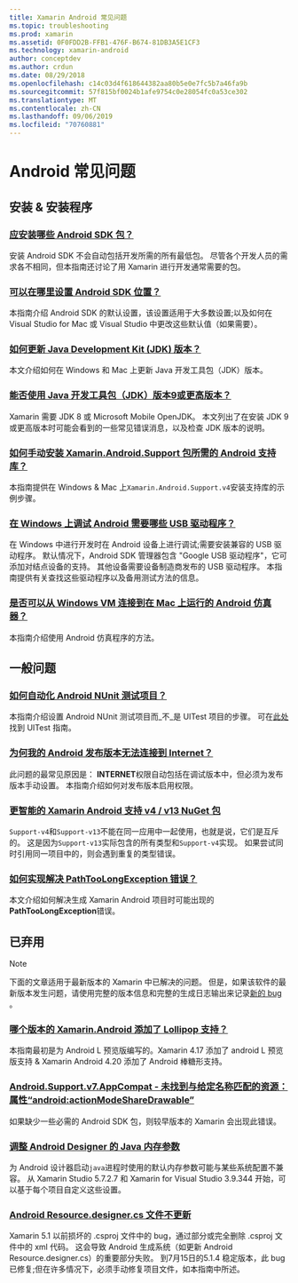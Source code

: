 ```yaml
---
title: Xamarin Android 常见问题
ms.topic: troubleshooting
ms.prod: xamarin
ms.assetid: 0F0FDD2B-FFB1-476F-B674-81DB3A5E1CF3
ms.technology: xamarin-android
author: conceptdev
ms.author: crdun
ms.date: 08/29/2018
ms.openlocfilehash: c14c03d4f618644382aa80b5e0e7fc5b7a46fa9b
ms.sourcegitcommit: 57f815bf0024b1afe9754c0e28054fc0a53ce302
ms.translationtype: MT
ms.contentlocale: zh-CN
ms.lasthandoff: 09/06/2019
ms.locfileid: "70760881"
---
```

# <a name="android-frequently-asked-questions"></a>Android 常见问题

## <a name="installation--setup"></a>安装 & 安装程序

### <a name="which-android-sdk-packages-should-i-installinstall-android-sdk-packagesmd"></a>[应安装哪些 Android SDK 包？](install-android-sdk-packages.md)

安装 Android SDK 不会自动包括开发所需的所有最低包。 尽管各个开发人员的需求各不相同，但本指南还讨论了用 Xamarin 进行开发通常需要的包。

### <a name="where-can-i-set-my-android-sdk-locationsandroid-sdk-locationmd"></a>[可以在哪里设置 Android SDK 位置？](android-sdk-location.md)

本指南介绍 Android SDK 的默认设置，该设置适用于大多数设置;以及如何在 Visual Studio for Mac 或 Visual Studio 中更改这些默认值（如果需要）。

### <a name="how-do-i-update-the-java-development-kit-jdk-versionupdate-jdkmd"></a>[如何更新 Java Development Kit (JDK) 版本？](update-jdk.md)

本文介绍如何在 Windows 和 Mac 上更新 Java 开发工具包（JDK）版本。

### <a name="can-i-use-java-development-kit-jdk-version-9-or-laterjdk9-errorsmd"></a>[能否使用 Java 开发工具包（JDK）版本9或更高版本？](jdk9-errors.md)

Xamarin 需要 JDK 8 或 Microsoft Mobile OpenJDK。 本文列出了在安装 JDK 9 或更高版本时可能会看到的一些常见错误消息，以及检查 JDK 版本的说明。

### <a name="how-can-i-manually-install-the-android-support-libraries-required-by-the-xamarinandroidsupport-packagesinstall-android-support-librarymd"></a>[如何手动安装 Xamarin.Android.Support 包所需的 Android 支持库？](install-android-support-library.md)

本指南提供在 Windows & Mac 上`Xamarin.Android.Support.v4`安装支持库的示例步骤。

### <a name="what-usb-drivers-do-i-need-to-debug-android-on-windowsandroid-drivers-debug-windowsmd"></a>[在 Windows 上调试 Android 需要哪些 USB 驱动程序？](android-drivers-debug-windows.md)

在 Windows 中进行开发时在 Android 设备上进行调试;需要安装兼容的 USB 驱动程序。 默认情况下，Android SDK 管理器包含 "Google USB 驱动程序"，它可添加对结点设备的支持。
其他设备需要设备制造商发布的 USB 驱动程序。 本指南提供有关查找这些驱动程序以及备用测试方法的信息。

### <a name="is-it-possible-to-connect-to-android-emulators-running-on-a-mac-from-a-windows-vmconnect-android-emulator-mac-windowsmd"></a>[是否可以从 Windows VM 连接到在 Mac 上运行的 Android 仿真器？](connect-android-emulator-mac-windows.md)

本指南介绍使用 Android 仿真程序的方法。

## <a name="general-questions"></a>一般问题

### <a name="how-do-i-automate-an-android-nunit-test-projectautomate-android-nunit-testmd"></a>[如何自动化 Android NUnit 测试项目？](automate-android-nunit-test.md)

本指南介绍设置 Android NUnit 测试项目而_不_是 UITest 项目的步骤。 可在[此处](https://docs.microsoft.com/appcenter/test-cloud/preparing-for-upload/uitest)找到 UITest 指南。

### <a name="why-cant-my-android-release-build-connect-to-the-internetandroid-internetmd"></a>[为何我的 Android 发布版本无法连接到 Internet？](android-internet.md)

此问题的最常见原因是： **INTERNET**权限自动包括在调试版本中，但必须为发布版本手动设置。 本指南介绍如何对发布版本启用权限。

### <a name="smarter-xamarin-android-support-v4--v13-nuget-packagesandroid-support-v4v13-librariesmd"></a>[更智能的 Xamarin Android 支持 v4 / v13 NuGet 包](android-support-v4v13-libraries.md)

`Support-v4`和`Support-v13`不能在同一应用中一起使用，也就是说，它们是互斥的。 这是因为`Support-v13`实际包含的所有类型和`Support-v4`实现。 如果尝试同时引用同一项目中的，则会遇到重复的类型错误。

### <a name="how-do-i-resolve-a-pathtoolongexception-errorpath-too-long-exceptionmd"></a>[如何实现解决 PathTooLongException 错误？](path-too-long-exception.md)

本文介绍如何解决生成 Xamarin Android 项目时可能出现的**PathTooLongException**错误。

## <a name="deprecated"></a>已弃用

> [!NOTE]
> 下面的文章适用于最新版本的 Xamarin 中已解决的问题。 但是，如果该软件的最新版本发生问题，请使用完整的版本信息和完整的生成日志输出来记录[新的 bug](~/cross-platform/troubleshooting/questions/howto-file-bug.md) 。

### <a name="what-version-of-xamarinandroid-added-lollipop-supportxa-lollipopmd"></a>[哪个版本的 Xamarin.Android 添加了 Lollipop 支持？](xa-lollipop.md)

本指南最初是为 Android L 预览版编写的。Xamarin 4.17 添加了 android L 预览版支持 & Xamarin Android 4.20 添加了 Android 棒糖形支持。

### <a name="androidsupportv7appcompat---no-resource-found-that-matches-the-given-name-attr-androidactionmodesharedrawablemissing-action-mode-share-drawablemd"></a>[Android.Support.v7.AppCompat - 未找到与给定名称匹配的资源：属性“android:actionModeShareDrawable”](missing-action-mode-share-drawable.md)

如果缺少一些必需的 Android SDK 包，则较早版本的 Xamarin 会出现此错误。

### <a name="adjusting-java-memory-parameters-for-the-android-designerandroid-designer-java-memorymd"></a>[调整 Android Designer 的 Java 内存参数](android-designer-java-memory.md)

为 Android 设计器启动`java`进程时使用的默认内存参数可能与某些系统配置不兼容。 从 Xamarin Studio 5.7.2.7 和 Xamarin for Visual Studio 3.9.344 开始，可以基于每个项目自定义这些设置。

### <a name="my-android-resourcedesignercs-file-will-not-updateresource-designer-wont-updatemd"></a>[Android Resource.designer.cs 文件不更新](resource-designer-wont-update.md)

Xamarin 5.1 以前损坏的 .csproj 文件中的 bug，通过部分或完全删除 .csproj 文件中的 xml 代码。 这会导致 Android 生成系统（如更新 Android Resource.designer.cs）的重要部分失败。 到7月15日的5.1.4 稳定版本，此 bug 已修复;但在许多情况下，必须手动修复项目文件，如本指南中所述。
